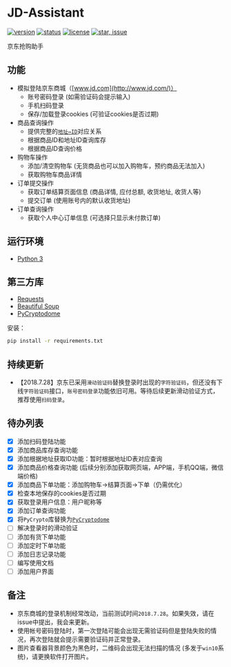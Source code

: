 # JD-Assistant

[![version](https://img.shields.io/badge/python-3.4+-blue.svg)](https://www.python.org/download/releases/3.4.0/) 
[![status](https://img.shields.io/badge/status-stable-green.svg)](https://github.com/tychxn/jd-assistant)
[![license](https://img.shields.io/badge/license-MIT-blue.svg)](./LICENSE)
[![star, issue](https://img.shields.io/badge/star%2C%20issue-welcome-brightgreen.svg)](https://github.com/tychxn/jd-assistant)

京东抢购助手

## 功能

- 模拟登陆京东商城（[www.jd.com](http://www.jd.com/)）
  - 账号密码登录 (如需验证码会提示输入)
  - 手机扫码登录
  - 保存/加载登录cookies (可验证cookies是否过期)
- 商品查询操作
  - 提供完整的[`地址⇔ID`](./area_id/)对应关系
  - 根据商品ID和地址ID查询库存
  - 根据商品ID查询价格
- 购物车操作
  - 添加/清空购物车 (无货商品也可以加入购物车，预约商品无法加入)
  - 获取购物车商品详情
- 订单提交操作
  - 获取订单结算页面信息 (商品详情, 应付总额, 收货地址, 收货人等)
  - 提交订单 (使用账号内的默认收货地址)
- 订单查询操作
  - 获取个人中心订单信息 (可选择只显示未付款订单)

## 运行环境

- [Python 3](https://www.python.org/)

## 第三方库

- [Requests](http://docs.python-requests.org/en/master/)
- [Beautiful Soup](https://www.crummy.com/software/BeautifulSoup/bs4/doc/)
- [PyCryptodome](https://github.com/Legrandin/pycryptodome)

安装：
```sh
pip install -r requirements.txt
```

## 持续更新

- 【2018.7.28】京东已采用`滑动验证码`替换登录时出现的`字符验证码`，但还没有下线`字符验证码`接口，`账号密码登录`功能依旧可用。等待后续更新滑动验证方式，推荐使用`扫码登录`。

## 待办列表

- [x] 添加扫码登陆功能
- [x] 添加商品库存查询功能
- [x] 添加根据地址获取ID功能：暂时根据地址ID表对应查询
- [x] 添加商品价格查询功能 (后续分别添加获取网页端，APP端，手机QQ端，微信端价格)
- [x] 添加商品下单功能：添加购物车->结算页面->下单（仍需优化）
- [x] 检查本地保存的cookies是否过期
- [x] 获取登录用户信息：用户昵称等
- [x] 添加订单查询功能
- [x] 将`PyCrypto`库替换为[`PyCryptodome`](https://github.com/Legrandin/pycryptodome)
- [ ] 解决登录时的滑动验证
- [ ] 添加有货下单功能
- [ ] 添加定时下单功能
- [ ] 添加日志记录功能
- [ ] 编写使用文档
- [ ] 添加用户界面

## 备注

- 京东商城的登录机制经常改动，当前测试时间`2018.7.28`。如果失效，请在issue中提出，我会来更新。
- 使用帐号密码登陆时，第一次登陆可能会出现无需验证码但是登陆失败的情况，再次登陆就会提示需要验证码并正常登录。
- 图片查看器背景颜色为黑色时，二维码会出现无法扫描的情况 (多发于`win10`系统)，请更换软件打开图片。
